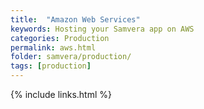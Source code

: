 ```yaml
---
title:  "Amazon Web Services"
keywords: Hosting your Samvera app on AWS
categories: Production
permalink: aws.html
folder: samvera/production/
tags: [production]
---
```


{% include links.html %}
